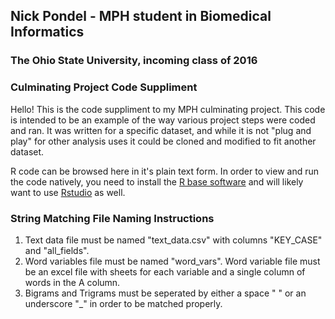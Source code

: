 ## Nick Pondel - MPH student in Biomedical Informatics
### The Ohio State University, incoming class of 2016

### Culminating Project Code Suppliment

Hello!  This is the code suppliment to my MPH culminating project.  This code is intended to be an example of the way various project steps were coded and ran.  It was written for a specific dataset, and while it is not "plug and play" for other analysis uses it could be cloned and modified to fit another dataset.

R code can be browsed here in it's plain text form.  In order to view and run the code natively, you need to install the [R base software](https://www.r-project.org/) and will likely want to use [Rstudio](https://www.rstudio.com/) as well.


### String Matching File Naming Instructions
1. Text data file must be named "text_data.csv" with columns "KEY_CASE" and "all_fields".
2. Word variables file must be named "word_vars".  Word variable file must be an excel file with sheets for each variable and a single column of words in the A column.
3. Bigrams and Trigrams must be seperated by either a space " " or an underscore "\_" in order to be matched properly.
